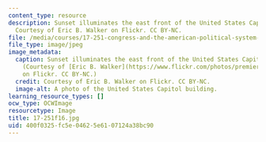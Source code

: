 ```yaml
---
content_type: resource
description: Sunset illuminates the east front of the United States Capitol building.
  Courtesy of Eric B. Walker on Flickr. CC BY-NC.
file: /media/courses/17-251-congress-and-the-american-political-system-i-fall-2016/400f0325fc5e04625e6107124a38bc90_17-251f16.jpg
file_type: image/jpeg
image_metadata:
  caption: Sunset illuminates the east front of the United States Capitol building.
    (Courtesy of [Eric B. Walker](https://www.flickr.com/photos/premierehdr/8749459428/)
    on Flickr. CC BY-NC.)
  credit: Courtesy of Eric B. Walker on Flickr. CC BY-NC.
  image-alt: A photo of the United States Capitol building.
learning_resource_types: []
ocw_type: OCWImage
resourcetype: Image
title: 17-251f16.jpg
uid: 400f0325-fc5e-0462-5e61-07124a38bc90
---
```

